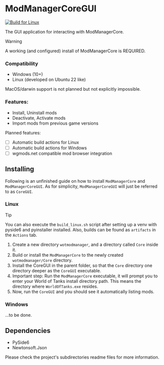 # ModManagerCoreGUI
[![Build for Linux](https://github.com/sam-k0/WoTModAssistantCore/actions/workflows/build_linux.yml/badge.svg)](https://github.com/sam-k0/WoTModAssistantCore/actions/workflows/build_linux.yml)


The GUI application for interacting with ModManagerCore.

> [!WARNING]  
> A working (and configured) install of ModManagerCore is REQUIRED. 

### Compatibility
- Windows (10+)
- Linux (developed on Ubuntu 22 like)

MacOS/darwin support is not planned but not explicitly impossible.

### Features:
- Install, Uninstall mods
- Deactivate, Activate mods
- Import mods from previous game versions

Planned features:
- [ ] Automatic build actions for Linux
- [ ] Automatic build actions for Windows
- [ ] wgmods.net compatible mod browser integration

## Installing
Following is an unfinished guide on how to install `ModManagerCore` and `ModManagerCoreGUI`.
As for simplicity, `ModManagerCoreGUI` will just be referred to as `CoreGUI`.

### Linux

> [!TIP]
> You can also execute the `build_linux.sh` script after setting up a venv with pyside6 and pyinstaller installed.
> Also, builds can be found as `artifacts` in the `Actions` tab.

1. Create a new directory `wotmodmanager`, and a directory called `Core` inside it.
2. Build or install the `ModManagerCore` to the newly created `wotmodmanager/Core` directory.
3. Install the CoreGUI in the parent folder, so that the `Core` directory one directory deeper as the `CoreGUI` executable.
4. Important step: Run the `ModManagerCore` executable, it will prompt you to enter your World of Tanks install directory path. This means the directory where `WorldOfTanks.exe` resides.
5. Now, run the `CoreGUI` and you should see it automatically listing mods.

### Windows
...to be done.

## Dependencies
- PySide6
- Newtonsoft.Json

Please check the project's subdirectories readme files for more information.